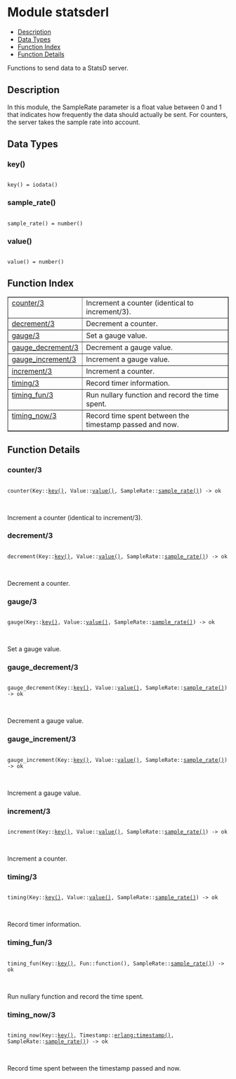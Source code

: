 

# Module statsderl #
* [Description](#description)
* [Data Types](#types)
* [Function Index](#index)
* [Function Details](#functions)

Functions to send data to a StatsD server.

<a name="description"></a>

## Description ##
In this module, the
SampleRate parameter is a float value between 0 and 1 that
indicates how frequently the data should actually be sent. For
counters, the server takes the sample rate into account.
<a name="types"></a>

## Data Types ##




### <a name="type-key">key()</a> ###


<pre><code>
key() = iodata()
</code></pre>




### <a name="type-sample_rate">sample_rate()</a> ###


<pre><code>
sample_rate() = number()
</code></pre>




### <a name="type-value">value()</a> ###


<pre><code>
value() = number()
</code></pre>

<a name="index"></a>

## Function Index ##


<table width="100%" border="1" cellspacing="0" cellpadding="2" summary="function index"><tr><td valign="top"><a href="#counter-3">counter/3</a></td><td>Increment a counter (identical to increment/3).</td></tr><tr><td valign="top"><a href="#decrement-3">decrement/3</a></td><td>Decrement a counter.</td></tr><tr><td valign="top"><a href="#gauge-3">gauge/3</a></td><td>Set a gauge value.</td></tr><tr><td valign="top"><a href="#gauge_decrement-3">gauge_decrement/3</a></td><td>Decrement a gauge value.</td></tr><tr><td valign="top"><a href="#gauge_increment-3">gauge_increment/3</a></td><td>Increment a gauge value.</td></tr><tr><td valign="top"><a href="#increment-3">increment/3</a></td><td>Increment a counter.</td></tr><tr><td valign="top"><a href="#timing-3">timing/3</a></td><td>Record timer information.</td></tr><tr><td valign="top"><a href="#timing_fun-3">timing_fun/3</a></td><td>Run nullary function and record the time spent.</td></tr><tr><td valign="top"><a href="#timing_now-3">timing_now/3</a></td><td>Record time spent between the timestamp passed and now.</td></tr></table>


<a name="functions"></a>

## Function Details ##

<a name="counter-3"></a>

### counter/3 ###

<pre><code>
counter(Key::<a href="#type-key">key()</a>, Value::<a href="#type-value">value()</a>, SampleRate::<a href="#type-sample_rate">sample_rate()</a>) -&gt; ok
</code></pre>
<br />

Increment a counter (identical to increment/3).

<a name="decrement-3"></a>

### decrement/3 ###

<pre><code>
decrement(Key::<a href="#type-key">key()</a>, Value::<a href="#type-value">value()</a>, SampleRate::<a href="#type-sample_rate">sample_rate()</a>) -&gt; ok
</code></pre>
<br />

Decrement a counter.

<a name="gauge-3"></a>

### gauge/3 ###

<pre><code>
gauge(Key::<a href="#type-key">key()</a>, Value::<a href="#type-value">value()</a>, SampleRate::<a href="#type-sample_rate">sample_rate()</a>) -&gt; ok
</code></pre>
<br />

Set a gauge value.

<a name="gauge_decrement-3"></a>

### gauge_decrement/3 ###

<pre><code>
gauge_decrement(Key::<a href="#type-key">key()</a>, Value::<a href="#type-value">value()</a>, SampleRate::<a href="#type-sample_rate">sample_rate()</a>) -&gt; ok
</code></pre>
<br />

Decrement a gauge value.

<a name="gauge_increment-3"></a>

### gauge_increment/3 ###

<pre><code>
gauge_increment(Key::<a href="#type-key">key()</a>, Value::<a href="#type-value">value()</a>, SampleRate::<a href="#type-sample_rate">sample_rate()</a>) -&gt; ok
</code></pre>
<br />

Increment a gauge value.

<a name="increment-3"></a>

### increment/3 ###

<pre><code>
increment(Key::<a href="#type-key">key()</a>, Value::<a href="#type-value">value()</a>, SampleRate::<a href="#type-sample_rate">sample_rate()</a>) -&gt; ok
</code></pre>
<br />

Increment a counter.

<a name="timing-3"></a>

### timing/3 ###

<pre><code>
timing(Key::<a href="#type-key">key()</a>, Value::<a href="#type-value">value()</a>, SampleRate::<a href="#type-sample_rate">sample_rate()</a>) -&gt; ok
</code></pre>
<br />

Record timer information.

<a name="timing_fun-3"></a>

### timing_fun/3 ###

<pre><code>
timing_fun(Key::<a href="#type-key">key()</a>, Fun::function(), SampleRate::<a href="#type-sample_rate">sample_rate()</a>) -&gt; ok
</code></pre>
<br />

Run nullary function and record the time spent.

<a name="timing_now-3"></a>

### timing_now/3 ###

<pre><code>
timing_now(Key::<a href="#type-key">key()</a>, Timestamp::<a href="erlang.md#type-timestamp">erlang:timestamp()</a>, SampleRate::<a href="#type-sample_rate">sample_rate()</a>) -&gt; ok
</code></pre>
<br />

Record time spent between the timestamp passed and now.


